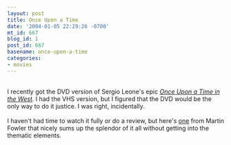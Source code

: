 ```yaml
---
layout: post
title: Once Upon a Time
date: '2004-01-05 22:29:26 -0700'
mt_id: 667
blog_id: 1
post_id: 667
basename: once-upon-a-time
categories:
- movies
---
```

<br />I recently got the DVD version of Sergio Leone's epic <a href="http://www.amazon.com/exec/obidos/ASIN/B0000AUHPG/bbrown-20/ref=nosim/" title="Amazon link"><cite>Once Upon a Time in the West</cite></a>. I had the VHS version, but I figured that the DVD would be the only way to do it justice. I was right, incidentally.<br /><br />I haven't had time to watch it fully or do a review, but here's <a href="http://martinfowler.com/bliki/OnceUponaTimeInTheWest.html">one</a> from Martin Fowler that nicely sums up the splendor of it all without getting into the thematic elements.<br /><br /><br />
